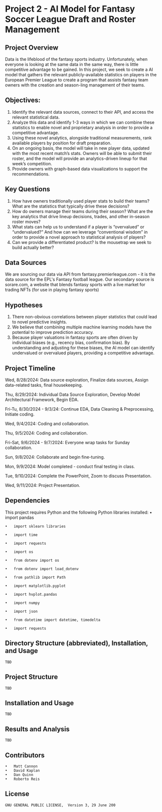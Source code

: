 # Project 2 - AI Model for Fantasy Soccer League Draft and Roster Management

## Project Overview

Data is the lifeblood of the fantasy sports industry. Unfortunately, when everyone is looking at the same data in the same way, there is little competitive advantage to be gained. In this project, we seek to create a AI model that gathers the relevant publicly-available statistics on players in the European Premier League to create a program that assists fantasy team owners with the creation and season-ling management of their teams.

## Objectives:
1. Identify the relevant data sources, connect to their API, and access the relevant statistical data.
2. Analyze this data and identify 1-3 ways in which we can combine these statistics to enable novel and proprietary analysis in order to provide a competitive advantage.
3. Using these novel analytics, alongside traditional measurements, rank available players by position for draft preparation.
4. On an ongoing basis, the model will take in new player data, updated with the most recent match’s stats. Owners will be able to submit their roster, and the model will provide an analytics-driven lineup for that week’s competition.
5. Provide owners with graph-based data visualizations to support the recommendations.
  
## Key Questions
1. How have owners traditionally used player stats to build their teams? What are the statistics that typically drive these decisions?
2. How do owners manage their teams during their season? What are the key analytics that drive lineup decisions, trades, and other in-season roster moves?
3. What stats can help us to understand if a player is “overvalued” or “undervalued?” And how can we leverage “conventional wisdom” in order to provide a novel approach to statistical analysis of players?
4. Can we provide a differentiated product? Is the mousetrap we seek to build actually better?

## Data Sources
We are sourcing our data via API from fantasy.premierleague.com - it is the data source for the EPL's Fantasy football league.
Our secondary source is sorare.com, a website that blends fantasy sports with a live market for trading NFTs (for use in playing fantasy sports)

## Hypotheses
1. There non-obvious correlations between player statistics that could lead to novel predictive insights.
2. We believe that combining multiple machine learning models have the potential to improve prediction accuracy.
3. Because player valuations in fantasy sports are often driven by individual biases (e.g., recency bias, confirmation bias). By understanding and adjusting for these biases, the AI model can identify undervalued or overvalued players, providing a competitive advantage.

## Project Timeline
Wed, 8/28/2024:  Data source exploration, Finalize data sources, Assign data-related tasks, final housekeeping.

Thu, 8/29/2024:  Individual Data Source Exploration, Develop Model Architectural Framework, Begin EDA.

Fri-Tu, 8/30/2024 - 9/3/24:  Continue EDA, Data Cleaning & Preprocessing, Initiate coding.

Wed, 9/4/2024:	Coding and collaboration.

Thu, 9/5/2024:	Coding and collaboration.

Fri-Sat, 9/6/2024 - 9/7/2024: Everyone wrap tasks for Sunday collaboration.

Sun, 9/8/2024: Collaborate and begin fine-tuning.

Mon, 9/9/2024: Model completed - conduct final testing in class.

Tue, 9/10/2024:	Complete the PowerPoint, Zoom to discuss Presentation.

Wed, 9/11/2024:  Project Presentation.

## Dependencies
This project requires Python and the following Python libraries installed:
	•	import pandas
 
	•	import sklearn libraries
 
	•	import time
 
	•	import requests
 
	•	import os
 
	•	from dotenv import os
 
	•	from dotenv import load_dotenv
 
	•	from pathlib import Path
 
	•	import matplotlib.pyplot
 
	•	import hvplot.pandas
 
	•	import numpy
 
	•	import json
 
	•	from datetime import datetime, timedelta
 
	•	import requests

## Directory Structure (abbreviated), Installation, and Usage
	TBD

## Project Structure
	TBD

## Installation and Usage
	TBD

## Results and Analysis
	TBD
 
## Contributors
	•	Matt Cannon
	•	David Kaplan
	•	Dan Quinn
	•	Roberto Reis

## License
	GNU GENERAL PUBLIC LICENSE,  Version 3, 29 June 200

